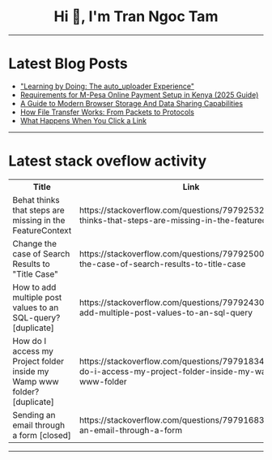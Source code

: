 <h1 align="center">Hi 👋, I'm Tran Ngoc Tam</h1>

---

# Latest Blog Posts 
<!-- BLOG-POST-LIST:START -->
- [&quot;Learning by Doing: The auto_uploader Experience&quot;](https://dev.to/mohammadreza_mahdian_3841/learning-by-doing-the-autouploader-experience-a98)
- [Requirements for M-Pesa Online Payment Setup in Kenya &lpar;2025 Guide&rpar;](https://dev.to/eric_muturi/requirements-for-m-pesa-online-payment-setup-in-kenya-2025-guide-2bjl)
- [A Guide to Modern Browser Storage And Data Sharing Capabilities](https://dev.to/mrajaeim/a-guide-to-modern-browser-storage-and-data-sharing-capabilities-4eb8)
- [How File Transfer Works: From Packets to Protocols](https://dev.to/lovestaco/how-file-transfer-works-from-packets-to-protocols-18f8)
- [What Happens When You Click a Link](https://dev.to/aditi_deshmukh/what-happens-when-you-click-a-link-3ca5)
<!-- BLOG-POST-LIST:END -->

---

# Latest stack oveflow activity
<table>
  <tr><th>Title</th><th>Link</th></tr>
  <!-- STACKOVERFLOW:START --><tr><td>Behat thinks that steps are missing in the FeatureContext</td><td>https://stackoverflow.com/questions/79792532/behat-thinks-that-steps-are-missing-in-the-featurecontext</td></tr><tr><td>Change the case of Search Results to &quot;Title Case&quot;</td><td>https://stackoverflow.com/questions/79792500/change-the-case-of-search-results-to-title-case</td></tr><tr><td>How to add multiple post values to an SQL-query? [duplicate]</td><td>https://stackoverflow.com/questions/79792430/how-to-add-multiple-post-values-to-an-sql-query</td></tr><tr><td>How do I access my Project folder inside my Wamp www folder? [duplicate]</td><td>https://stackoverflow.com/questions/79791834/how-do-i-access-my-project-folder-inside-my-wamp-www-folder</td></tr><tr><td>Sending an email through a form [closed]</td><td>https://stackoverflow.com/questions/79791683/sending-an-email-through-a-form</td></tr><!-- STACKOVERFLOW:END -->
</table>

---


